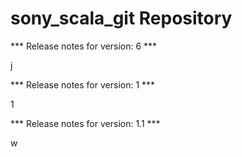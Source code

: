 # sony_scala_git Repository

*** Release notes for version: 6 ***

j

*** Release notes for version: 1 ***

1

*** Release notes for version: 1.1 ***

w